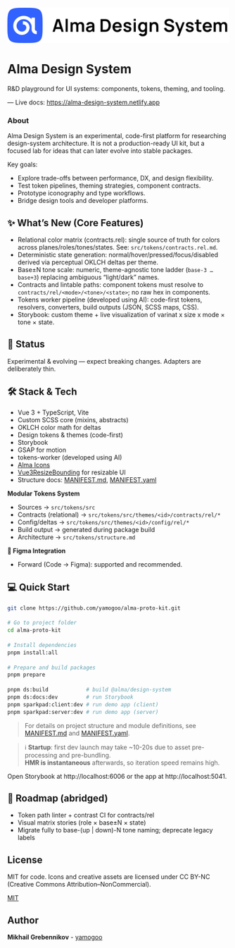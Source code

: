 ![image](https://github.com/yamogoo/alma-design-system/blob/main/shared/images/logo-with-descriptor.svg)

# Alma Design System

R&D playground for UI systems: components, tokens, theming, and tooling.

— Live docs: https://alma-design-system.netlify.app

### About

Alma Design System is an experimental, code-first platform for researching design-system architecture. It is not a production-ready UI kit, but a focused lab for ideas that can later evolve into stable packages.

Key goals:

- Explore trade-offs between performance, DX, and design flexibility.
- Test token pipelines, theming strategies, component contracts.
- Prototype iconography and type workflows.
- Bridge design tools and developer platforms.

## ✨ What’s New (Core Features)

- Relational color matrix (contracts.rel): single source of truth for colors across planes/roles/tones/states. See: `src/tokens/contracts.rel.md`.
- Deterministic state generation: normal/hover/pressed/focus/disabled derived via perceptual OKLCH deltas per theme.
- Base±N tone scale: numeric, theme-agnostic tone ladder (`base-3 … base+3`) replacing ambiguous “light/dark” names.
- Contracts and lintable paths: component tokens must resolve to `contracts/rel/<mode>/<tone>/<state>`; no raw hex in components.
- Tokens worker pipeline (developed using AI): code-first tokens, resolvers, converters, build outputs (JSON, SCSS maps, CSS).
- Storybook: custom theme + live visualization of varinat x size x mode × tone × state.

## 🎯 Status

Experimental & evolving — expect breaking changes. Adapters are deliberately thin.

## 🛠 Stack & Tech

- Vue 3 + TypeScript, Vite
- Custom SCSS core (mixins, abstracts)
- OKLCH color math for deltas
- Design tokens & themes (code-first)
- Storybook
- GSAP for motion
- tokens-worker (developed using AI)
- [Alma Icons](https://almaicons.netlify.app/icons)
- [Vue3ResizeBounding](https://resize-bounding.netlify.app/) for resizable UI
- Structure docs: [MANIFEST.md](./MANIFEST.md), [MANIFEST.yaml](./MANIFEST.yaml)

**Modular Tokens System**

- Sources → `src/tokens/src`
- Contracts (relational) → `src/tokens/src/themes/<id>/contracts/rel/*`
- Config/deltas → `src/tokens/src/themes/<id>/config/rel/*`
- Build output → generated during package build
- Architecture → `src/tokens/structure.md`

**🔗 Figma Integration**

- Forward (Code → Figma): supported and recommended.

## 💻 Quick Start

```bash
git clone https://github.com/yamogoo/alma-proto-kit.git

# Go to project folder
cd alma-proto-kit

# Install dependencies
pnpm install:all

# Prepare and build packages
pnpm prepare

pnpm ds:build            # build @alma/design-system
pnpm ds:docs:dev         # run Storybook
pnpm sparkpad:client:dev # run demo app (client)
pnpm sparkpad:server:dev # run demo app (server)
```

> For details on project structure and module definitions, see [MANIFEST.md](./MANIFEST.md) and [MANIFEST.yaml](./MANIFEST.yaml).

> ℹ️ **Startup**: first dev launch may take ~10-20s due to asset pre-processing and pre-bundling.  
> **HMR is instantaneous** afterwards, so iteration speed remains high.

Open Storybook at http://localhost:6006 or the app at http://localhost:5041.

## 🧭 Roadmap (abridged)

- Token path linter + contrast CI for contracts/rel
- Visual matrix stories (role × base±N × state)
- Migrate fully to base-(up | down)-N tone naming; deprecate legacy labels

## License

MIT for code. Icons and creative assets are licensed under CC BY-NC (Creative Commons Attribution–NonCommercial).

[MIT](https://github.com/yamogoo/alma-design-system/blob/main/LICENSE)

## Author

**Mikhail Grebennikov** - [yamogoo](https://github.com/yamogoo)
